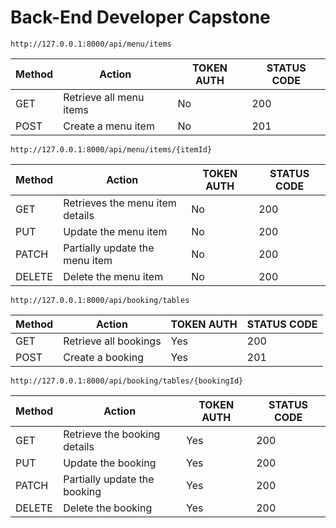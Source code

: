 # Back-End Developer Capstone
```
http://127.0.0.1:8000/api/menu/items
```

| Method | Action                  | TOKEN AUTH | STATUS CODE |
|--------|-------------------------|------------|-------------|
| GET    | Retrieve all menu items | No         | 200         |
| POST   | Create a menu item      | No         | 201         |


```
http://127.0.0.1:8000/api/menu/items/{itemId}
```

| Method | Action                           | TOKEN AUTH | STATUS CODE |
|--------|----------------------------------|------------|-------------|
| GET    | Retrieves the menu item details  | No         | 200         |
| PUT    | Update the menu item             | No         | 200         |
| PATCH  | Partially update the menu item   | No         | 200         |
| DELETE | Delete the menu item             | No         | 200         |


```
http://127.0.0.1:8000/api/booking/tables
```

| Method | Action                 | TOKEN AUTH | STATUS CODE |
|--------|------------------------|------------|-------------|
| GET    | Retrieve all bookings  | Yes        | 200         |
| POST   | Create a booking       | Yes        | 201         |


```
http://127.0.0.1:8000/api/booking/tables/{bookingId}
```

| Method | Action                        | TOKEN AUTH | STATUS CODE |
|--------|-------------------------------|------------|-------------|
| GET    | Retrieve the booking details  | Yes        | 200         |
| PUT    | Update the booking            | Yes        | 200         |
| PATCH  | Partially update the booking  | Yes        | 200         |
| DELETE | Delete the booking            | Yes        | 200         |